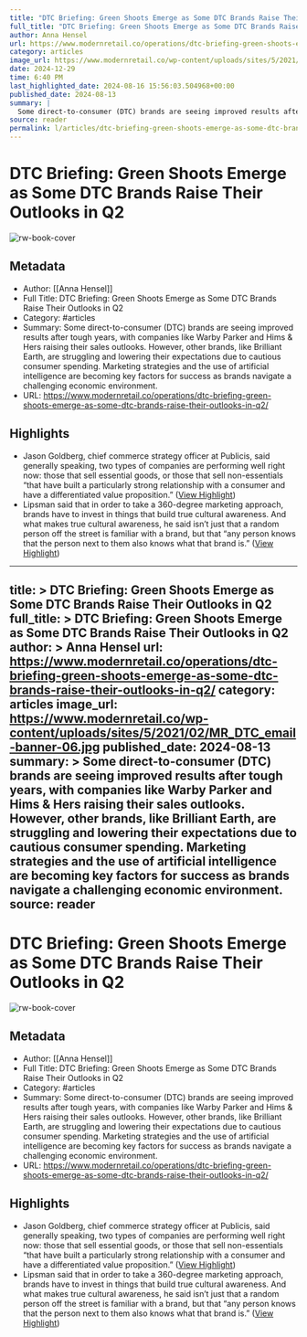 ```yaml
---
title: "DTC Briefing: Green Shoots Emerge as Some DTC Brands Raise Their Outlooks in Q2"
full_title: "DTC Briefing: Green Shoots Emerge as Some DTC Brands Raise Their Outlooks in Q2"
author: Anna Hensel
url: https://www.modernretail.co/operations/dtc-briefing-green-shoots-emerge-as-some-dtc-brands-raise-their-outlooks-in-q2/
category: articles
image_url: https://www.modernretail.co/wp-content/uploads/sites/5/2021/02/MR_DTC_email-banner-06.jpg
date: 2024-12-29
time: 6:40 PM
last_highlighted_date: 2024-08-16 15:56:03.504968+00:00
published_date: 2024-08-13
summary: |
  Some direct-to-consumer (DTC) brands are seeing improved results after tough years, with companies like Warby Parker and Hims & Hers raising their sales outlooks. However, other brands, like Brilliant Earth, are struggling and lowering their expectations due to cautious consumer spending. Marketing strategies and the use of artificial intelligence are becoming key factors for success as brands navigate a challenging economic environment.
source: reader
permalink: l/articles/dtc-briefing-green-shoots-emerge-as-some-dtc-brands-raise-their-outlooks-in-q-2
---
```

# DTC Briefing: Green Shoots Emerge as Some DTC Brands Raise Their Outlooks in Q2

![rw-book-cover](https://www.modernretail.co/wp-content/uploads/sites/5/2021/02/MR_DTC_email-banner-06.jpg)

## Metadata
- Author: [[Anna Hensel]]
- Full Title: DTC Briefing: Green Shoots Emerge as Some DTC Brands Raise Their Outlooks in Q2
- Category: #articles
- Summary: Some direct-to-consumer (DTC) brands are seeing improved results after tough years, with companies like Warby Parker and Hims & Hers raising their sales outlooks. However, other brands, like Brilliant Earth, are struggling and lowering their expectations due to cautious consumer spending. Marketing strategies and the use of artificial intelligence are becoming key factors for success as brands navigate a challenging economic environment.
- URL: https://www.modernretail.co/operations/dtc-briefing-green-shoots-emerge-as-some-dtc-brands-raise-their-outlooks-in-q2/

## Highlights
- Jason Goldberg, chief commerce strategy officer at Publicis, said generally speaking, two types of companies are performing well right now: those that sell essential goods, or those that sell non-essentials “that have built a particularly strong relationship with a consumer and have a differentiated value proposition.” ([View Highlight](https://read.readwise.io/read/01j5dyafjg12psj50k9khz1zn2))
- Lipsman said that in order to take a 360-degree marketing approach, brands have to invest in things that build true cultural awareness. And what makes true cultural awareness, he said isn’t just that a random person off the street is familiar with a brand, but that “any person knows that the person next to them also knows what that brand is.” ([View Highlight](https://read.readwise.io/read/01j5dyebkty0nednh2m6xsa3tj))


---
title: >
  DTC Briefing: Green Shoots Emerge as Some DTC Brands Raise Their Outlooks in Q2
full_title: >
  DTC Briefing: Green Shoots Emerge as Some DTC Brands Raise Their Outlooks in Q2
author: >
  Anna Hensel
url: https://www.modernretail.co/operations/dtc-briefing-green-shoots-emerge-as-some-dtc-brands-raise-their-outlooks-in-q2/
category: articles
image_url: https://www.modernretail.co/wp-content/uploads/sites/5/2021/02/MR_DTC_email-banner-06.jpg
published_date: 2024-08-13
summary: >
  Some direct-to-consumer (DTC) brands are seeing improved results after tough years, with companies like Warby Parker and Hims & Hers raising their sales outlooks. However, other brands, like Brilliant Earth, are struggling and lowering their expectations due to cautious consumer spending. Marketing strategies and the use of artificial intelligence are becoming key factors for success as brands navigate a challenging economic environment.
source: reader
---
# DTC Briefing: Green Shoots Emerge as Some DTC Brands Raise Their Outlooks in Q2

![rw-book-cover](https://www.modernretail.co/wp-content/uploads/sites/5/2021/02/MR_DTC_email-banner-06.jpg)

## Metadata
- Author: [[Anna Hensel]]
- Full Title: DTC Briefing: Green Shoots Emerge as Some DTC Brands Raise Their Outlooks in Q2
- Category: #articles
- Summary: Some direct-to-consumer (DTC) brands are seeing improved results after tough years, with companies like Warby Parker and Hims & Hers raising their sales outlooks. However, other brands, like Brilliant Earth, are struggling and lowering their expectations due to cautious consumer spending. Marketing strategies and the use of artificial intelligence are becoming key factors for success as brands navigate a challenging economic environment.
- URL: https://www.modernretail.co/operations/dtc-briefing-green-shoots-emerge-as-some-dtc-brands-raise-their-outlooks-in-q2/

## Highlights
- Jason Goldberg, chief commerce strategy officer at Publicis, said generally speaking, two types of companies are performing well right now: those that sell essential goods, or those that sell non-essentials “that have built a particularly strong relationship with a consumer and have a differentiated value proposition.” ([View Highlight](https://read.readwise.io/read/01j5dyafjg12psj50k9khz1zn2))
- Lipsman said that in order to take a 360-degree marketing approach, brands have to invest in things that build true cultural awareness. And what makes true cultural awareness, he said isn’t just that a random person off the street is familiar with a brand, but that “any person knows that the person next to them also knows what that brand is.” ([View Highlight](https://read.readwise.io/read/01j5dyebkty0nednh2m6xsa3tj))


